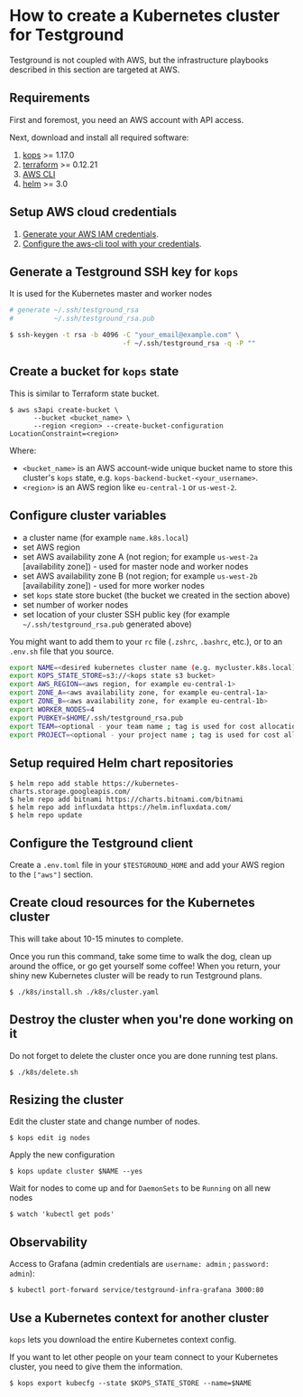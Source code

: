 # How to create a Kubernetes cluster for Testground

Testground is not coupled with AWS, but the infrastructure playbooks described in this section are targeted at AWS.

## Requirements

First and foremost, you need an AWS account with API access.

Next, download and install all required software:

1. [kops](https://github.com/kubernetes/kops/releases) &gt;= 1.17.0
2. [terraform](https://terraform.io/) &gt;= 0.12.21
3. [AWS CLI](https://aws.amazon.com/cli)
4. [helm](https://github.com/helm/helm) &gt;= 3.0

## Setup AWS cloud credentials

1. [Generate your AWS IAM credentials](https://console.aws.amazon.com/iam/home#/security_credentials).
2. [Configure the aws-cli tool with your credentials](https://docs.aws.amazon.com/cli/).

## Generate a Testground SSH key for `kops`

It is used for the Kubernetes master and worker nodes

```bash
# generate ~/.ssh/testground_rsa    
#          ~/.ssh/testground_rsa.pub

$ ssh-keygen -t rsa -b 4096 -C "your_email@example.com" \
                            -f ~/.ssh/testground_rsa -q -P ""
```

## Create a bucket for `kops` state

This is similar to Terraform state bucket.

```text
$ aws s3api create-bucket \
      --bucket <bucket_name> \
      --region <region> --create-bucket-configuration LocationConstraint=<region>
```

Where:

* `<bucket_name>` is an AWS account-wide unique bucket name to store this cluster's `kops` state, e.g. `kops-backend-bucket-<your_username>`.
* `<region>` is an AWS region like `eu-central-1` or `us-west-2`.

## Configure cluster variables

* a cluster name \(for example `name.k8s.local`\)
* set AWS region
* set AWS availability zone A \(not region; for example `us-west-2a` \[availability zone\]\) - used for master node and worker nodes
* set AWS availability zone B \(not region; for example `us-west-2b` \[availability zone\]\) - used for more worker nodes
* set `kops` state store bucket \(the bucket we created in the section above\)
* set number of worker nodes
* set location of your cluster SSH public key \(for example `~/.ssh/testground_rsa.pub` generated above\)

You might want to add them to your `rc` file \(`.zshrc`, `.bashrc`, etc.\), or to an `.env.sh` file that you source.

```bash
export NAME=<desired kubernetes cluster name (e.g. mycluster.k8s.local)>
export KOPS_STATE_STORE=s3://<kops state s3 bucket>
export AWS_REGION=<aws region, for example eu-central-1>
export ZONE_A=<aws availability zone, for example eu-central-1a>
export ZONE_B=<aws availability zone, for example eu-central-1b>
export WORKER_NODES=4
export PUBKEY=$HOME/.ssh/testground_rsa.pub
export TEAM=<optional - your team name ; tag is used for cost allocation purposes>
export PROJECT=<optional - your project name ; tag is used for cost allocation purposes>
```

## Setup required Helm chart repositories

```text
$ helm repo add stable https://kubernetes-charts.storage.googleapis.com/
$ helm repo add bitnami https://charts.bitnami.com/bitnami
$ helm repo add influxdata https://helm.influxdata.com/
$ helm repo update
```

## Configure the Testground client

Create a `.env.toml` file in your `$TESTGROUND_HOME` and add your AWS region to the `["aws"]` section.

## Create cloud resources for the Kubernetes cluster

This will take about 10-15 minutes to complete.

Once you run this command, take some time to walk the dog, clean up around the office, or go get yourself some coffee! When you return, your shiny new Kubernetes cluster will be ready to run Testground plans.

```text
$ ./k8s/install.sh ./k8s/cluster.yaml
```

## Destroy the cluster when you're done working on it

Do not forget to delete the cluster once you are done running test plans.

```text
$ ./k8s/delete.sh
```

## Resizing the cluster

Edit the cluster state and change number of nodes.

```text
$ kops edit ig nodes
```

Apply the new configuration

```text
$ kops update cluster $NAME --yes
```

Wait for nodes to come up and for `DaemonSets` to be `Running` on all new nodes

```text
$ watch 'kubectl get pods'
```

## Observability

Access to Grafana \(admin credentials are `username: admin` ; `password: admin`\):

```text
$ kubectl port-forward service/testground-infra-grafana 3000:80
```

## Use a Kubernetes context for another cluster

`kops` lets you download the entire Kubernetes context config.

If you want to let other people on your team connect to your Kubernetes cluster, you need to give them the information.

```text
$ kops export kubecfg --state $KOPS_STATE_STORE --name=$NAME
```

